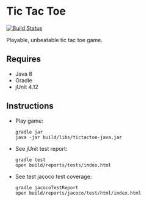 # Tic Tac Toe
[![Build Status](https://travis-ci.org/hkgumbs/tictactoe-java.svg?branch=master)](https://travis-ci.org/hkgumbs/tictactoe-java)

Playable, unbeatable tic tac toe game.

## Requires
- Java 8
- Gradle
- jUnit 4.12

## Instructions
- Play game:

    ```
    gradle jar
    java -jar build/libs/tictactoe-java.jar
    ```

- See jUnit test report:

    ```
    gradle test
    open build/reports/tests/index.html
    ```

- See test jacoco test coverage:

    ```
    gradle jacocoTestReport
    open build/reports/jacoco/test/html/index.html
    ```

